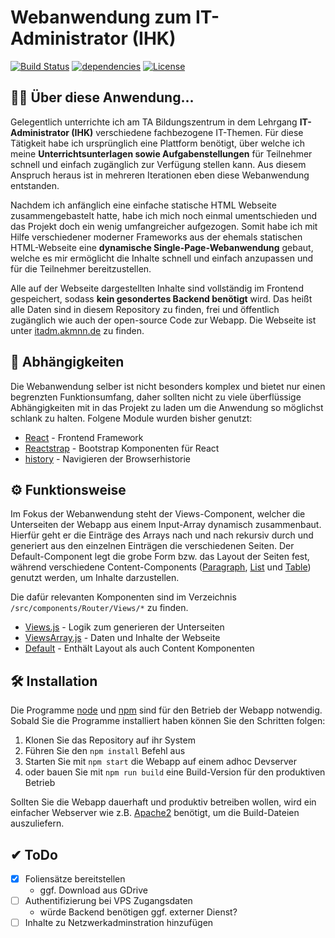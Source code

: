 # Webanwendung zum IT-Administrator (IHK)
[![Build Status](https://travis-ci.org/redii/itadm.svg?branch=master)](https://travis-ci.org/redii/itadm)
[![dependencies](https://david-dm.org/redii/itadm.svg)](https://david-dm.org/)
[![License](https://img.shields.io/badge/License-Apache%202.0-blue.svg)](https://opensource.org/licenses/Apache-2.0)

## 👨‍🎓 Über diese Anwendung...
Gelegentlich unterrichte ich am TA Bildungszentrum in dem Lehrgang **IT-Administrator (IHK)** verschiedene fachbezogene IT-Themen. Für diese Tätigkeit habe ich ursprünglich eine Plattform benötigt, über welche ich meine **Unterrichtsunterlagen sowie Aufgabenstellungen** für Teilnehmer schnell und einfach zugänglich zur Verfügung stellen kann. Aus diesem Anspruch heraus ist in mehreren Iterationen eben diese Webanwendung entstanden.

Nachdem ich anfänglich eine einfache statische HTML Webseite zusammengebastelt hatte, habe ich mich noch einmal umentschieden und das Projekt doch ein wenig umfangreicher aufgezogen. Somit habe ich mit Hilfe verschiedener moderner Frameworks aus der ehemals statischen HTML-Webseite eine **dynamische Single-Page-Webanwendung** gebaut, welche es mir ermöglicht die Inhalte schnell und einfach anzupassen und für die Teilnehmer bereitzustellen.

Alle auf der Webseite dargestellten Inhalte sind vollständig im Frontend gespeichert, sodass **kein gesondertes Backend benötigt** wird. Das heißt alle Daten sind in diesem Repository zu finden, frei und öffentlich zugänglich wie auch der open-source Code zur Webapp. Die Webseite ist unter [itadm.akmnn.de](https://itadm.akmnn.de) zu finden.

## 🚀 Abhängigkeiten
Die Webanwendung selber ist nicht besonders komplex und bietet nur einen begrenzten Funktionsumfang, daher sollten nicht zu viele überflüssige Abhängigkeiten mit in das Projekt zu laden um die Anwendung so möglichst schlank zu halten. Folgene Module wurden bisher genutzt:
- [React](https://reactjs.org/) - Frontend Framework
- [Reactstrap](https://reactstrap.github.io/) - Bootstrap Komponenten für React
- [history](https://www.npmjs.com/package/history) - Navigieren der Browserhistorie

## ⚙ Funktionsweise
Im Fokus der Webanwendung steht der Views-Component, welcher die Unterseiten der Webapp aus einem Input-Array dynamisch zusammenbaut. Hierfür geht er die Einträge des Arrays nach und nach rekursiv durch und generiert aus den einzelnen Einträgen die verschiedenen Seiten. Der Default-Component legt die grobe Form bzw. das Layout der Seiten fest, während verschiedene Content-Components ([Paragraph](https://github.com/redii/itadm/blob/master/src/components/Router/Views/Default/Paragraph/Paragraph.js), [List](https://github.com/redii/itadm/blob/master/src/components/Router/Views/Default/List/List.js) und [Table](https://github.com/redii/itadm/blob/master/src/components/Router/Views/Default/Table/Table.js)) genutzt werden, um Inhalte darzustellen.

Die dafür relevanten Komponenten sind im Verzeichnis ```/src/components/Router/Views/*``` zu finden.
- [Views.js](https://github.com/redii/itadm/blob/master/src/components/Router/Views/Views.js) - Logik zum generieren der Unterseiten
- [ViewsArray.js](https://github.com/redii/itadm/blob/master/src/components/Router/Views/ViewsArray.js) - Daten und Inhalte der Webseite
- [Default](https://github.com/redii/itadm/tree/master/src/components/Router/Views/Default) - Enthält Layout als auch Content Komponenten

## 🛠 Installation
Die Programme [node](https://nodejs.org/de/) und [npm](https://www.npmjs.com/) sind für den Betrieb der Webapp notwendig. Sobald Sie die Programme installiert haben können Sie den Schritten folgen:

1. Klonen Sie das Repository auf ihr System
2. Führen Sie den ```npm install``` Befehl aus
3. Starten Sie mit ```npm start``` die Webapp auf einem adhoc Devserver
4. oder bauen Sie mit ```npm run build``` eine Build-Version für den produktiven Betrieb

Sollten Sie die Webapp dauerhaft und produktiv betreiben wollen, wird ein einfacher Webserver wie z.B. [Apache2](https://httpd.apache.org/) benötigt, um die Build-Dateien auszuliefern.

## ✔ ToDo
- [x] Foliensätze bereitstellen
  - ggf. Download aus GDrive
- [ ] Authentifizierung bei VPS Zugangsdaten
  - würde Backend benötigen ggf. externer Dienst?
- [ ] Inhalte zu Netzwerkadminstration hinzufügen
